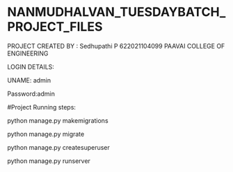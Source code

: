 # NANMUDHALVAN_TUESDAYBATCH_PROJECT_FILES

PROJECT CREATED BY : 
Sedhupathi P
622021104099
PAAVAI COLLEGE OF ENGINEERING

LOGIN DETAILS:


UNAME: admin


Password:admin




#Project Running steps:

python manage.py makemigrations

python manage.py migrate

python manage.py createsuperuser

python manage.py runserver
